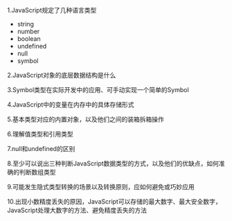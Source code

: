 1.JavaScript规定了几种语言类型
- string
- number
- boolean
- undefined
- null
- symbol

2.JavaScript对象的底层数据结构是什么


3.Symbol类型在实际开发中的应用、可手动实现一个简单的Symbol


4.JavaScript中的变量在内存中的具体存储形式


5.基本类型对应的内置对象，以及他们之间的装箱拆箱操作


6.理解值类型和引用类型


7.null和undefined的区别


8.至少可以说出三种判断JavaScript数据类型的方式，以及他们的优缺点，如何准确的判断数组类型


9.可能发生隐式类型转换的场景以及转换原则，应如何避免或巧妙应用


10.出现小数精度丢失的原因，JavaScript可以存储的最大数字、最大安全数字，JavaScript处理大数字的方法、避免精度丢失的方法


